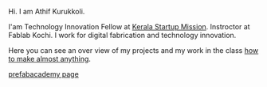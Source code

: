 Hi. I am Athif Kurukkoli.

I'am Technology Innovation Fellow at [Kerala Startup Mission](https://startupmission.kerala.gov.in/). Instroctor at Fablab Kochi. I work for digital fabrication and technology innovation.

Here you can see an over view of my projects and my work in the class [how to make almost anything](http://archive.fabacademy.org/archives/2016/fablabkochi/students/364/).

[prefabacademy page](prefab/index.html)










